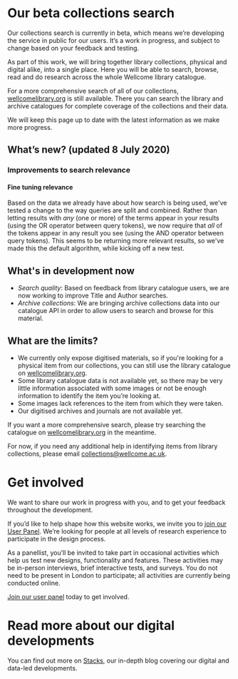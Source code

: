 # Our beta collections search

Our collections search is currently in beta, which means we’re developing the service in public for our users. It’s a work in progress, and subject to change based on your feedback and testing.

As part of this work, we will bring together library collections, physical and digital alike, into a single place. Here you will be able to search, browse, read and do research across the whole Wellcome library catalogue.

For a more comprehensive search of all of our collections, [wellcomelibrary.org](https://wellcomelibrary.org) is still available. There you can search the library and archive catalogues for complete coverage of the collections and their data.

We will keep this page up to date with the latest information as we make more progress.

## What’s new? (updated 8 July 2020)

### Improvements to search relevance

#### Fine tuning relevance
Based on the data we already have about how search is being used, we've tested a change to the way queries are split and combined. Rather than letting results with _any_ (one or more) of the terms appear in your results (using the OR operator between query tokens), we now require that _all_ of the tokens appear in any result you see (using the AND operator between query tokens). This seems to be returning more relevant results, so we've made this the default algorithm, while kicking off a new test.

## What's in development now
- *Search quality*: Based on feedback from library catalogue users, we are now working to improve Title and Author searches.
- *Archive collections*: We are bringing archive collections data into our catalogue API in order to allow users to search and browse for this material. 

## What are the limits?
- We currently only expose digitised materials, so if you're looking for a physical item from our collections, you can still use the library catalogue on [wellcomelibrary.org](https://wellcomelibrary.org).
- Some library catalogue data is not available yet, so there may be very little information associated with some images or not be enough information to identify the item you’re looking at.
- Some images lack references to the item from which they were taken.
- Our digitised archives and journals are not available yet.

If you want a more comprehensive search, please try searching the catalogue on [wellcomelibrary.org](https://wellcomelibrary.org) in the meantime.

For now, if you need any additional help in identifying items from library collections, please email collections@wellcome.ac.uk.

# Get involved

We want to share our work in progress with you, and to get your feedback throughout the development.

If you’d like to help shape how this website works, we invite you to [join our User Panel](https://wellcomecollection.org/user-panel). We’re looking for people at all levels of research experience to participate in the design process.

As a panellist, you’ll be invited to take part in occasional activities which help us test new designs, functionality and features. These activities may be in-person interviews, brief interactive tests, and surveys. You do not need to be present in London to participate; all activities are currently being conducted online.

[Join our user panel](https://wellcomecollection.org/user-panel) today to get involved.

# Read more about our digital developments

You can find out more on [Stacks](https://stacks.wellcomecollection.org/), our in-depth blog covering our digital and data-led developments. 
